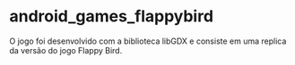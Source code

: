# android_games_flappybird
O jogo foi desenvolvido com a biblioteca libGDX e consiste em uma replica da versão do jogo Flappy Bird.


